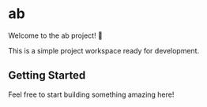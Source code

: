 # ab

Welcome to the ab project! 🚀

This is a simple project workspace ready for development.

## Getting Started

Feel free to start building something amazing here!
